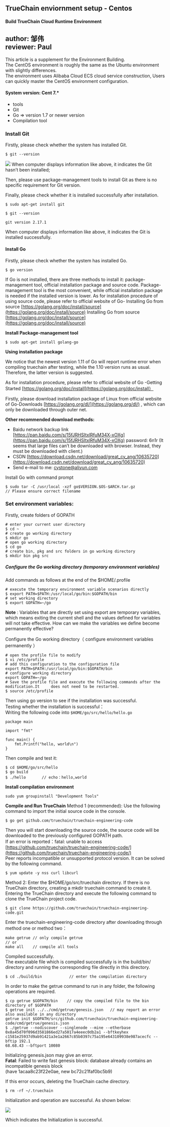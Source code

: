 ## TrueChain enviornment setup - Centos

#### Build TrueChain Cloud Runtime Environment
author: 邹伟  
reviewer: Paul  
----
This article is a supplement for the Environment Building.   
The CentOS environment is roughly the same as the Ubuntu environment with slightly differences.   
The environment uses Alibaba Cloud ECS cloud service construction, Users can quickly master the CentOS environment configuration.


#### System version: Cent 7.*  
* tools
*	Git
*	Go => version 1.7 or newer version
*	Compilation tool

### Install Git
Firstly, please check whether the system has installed Git.

```
$ git --version
```
![](../images/ubtungit001.png)
When computer displays information like above, it indicates the Git hasn’t been installed;

Then, please use package-management tools to install Git as there is no specific requirement for Git version.

Finally, please check whether it is installed successfully after installation.

```
$ sudo apt-get install git
```

```
$ git --version
```
```
git version 2.17.1
```
When computer displays information like above, it indicates the Git  is installed successfully.

#### Install Go
Firstly, please check whether the system has installed Go.
```
$ go version
```
If Go is not installed, there are three methods to install it: package-management tool, official installation package and source code. Package-management tool is the most convenient, while official installation package is needed if the installed version is lower. As for installation procedure of using source code, please refer to official website of Go- Installing Go from source  [https://golang.org/doc/install/source](https://golang.org/doc/install/source)
Installing Go from source  [https://golang.org/doc/install/source](https://golang.org/doc/install/source)

**Install Package-management tool**
```
$ sudo apt-get install golang-go
```

**Using installation package**

We notice that the newest version 1.11 of Go will report runtime error when compiling truechain after testing, while the 1.10 version runs as usual. Therefore, the latter version is suggested. 

As for installation procedure, please refer to official website of Go -Getting Started  [https://golang.org/doc/install](https://golang.org/doc/install）

Firstly, please download installation package of Linux from official website of Go-Downloads  [https://golang.org/dl/](https://golang.org/dl/)  , which can only be downloaded through outer net.


**Other recommended download methods:**

* Baidu network backup link    [https://pan.baidu.com/s/15fJRHSItxlRfuM34X-xOXg](https://pan.baidu.com/s/15fJRHSItxlRfuM34X-xOXg)
password: 6n1r 
(It seems that large files can’t be downloaded with browser. Instead, they must be downloaded with client.)
* CSDN [https://download.csdn.net/download/great_cy_ang/10635720](https://download.csdn.net/download/great_cy_ang/10635720)
* Send e-mail to me:  cystone@aliyun.com


Install Go with command prompt
```
$ sudo tar -C /usr/local -xzf go$VERSION.$OS-$ARCH.tar.gz	
// Please ensure correct filename
```
### Set environment variables:
Firstly, create folders of GOPATH

```
# enter your current user directory
$ cd ~
# create go working directory
$ mkdir go
# open go working directory
$ cd go
# create bin, pkg and src folders in go working directory
$ mkdir bin pkg src

```
##### Configure the Go working directory (temporary environment variables)
Add commands as follows at the end of the $HOME/.profile
```
# execute the temporary environment variable scenarios directly
$ export PATH=$PATH:/usr/local/go/bin:$GOPATH/bin
# set working directory
$ export GOPATH=~/go

```

**Note** : Variables that are directly set using export are temporary variables, which means exiting the current shell and the values defined for variables will not take effective. How can we make the variables we define become permanently effective?

Configure the Go working directory（ configure environment variables permanently ）
```
# open the profile file to modify
$ vi /etc/profile
# add this configuration to the configuration file
export PATH=$PATH:/usr/local/go/bin:$GOPATH/bin
# configure working directory
export GOPATH=~/go
# Save the profile file and execute the following commands after the modification.It     does not need to be restarted.
$ source /etc/profile

```

Then using go version to see if the installation was successful.  
Testing whether the installation is successful：  
Writing the following code into `$HOME/go/src/hello/hello.go`

```
package main

import "fmt"

func main() {
	fmt.Printf("hello, world\n")
}
```
Then compile and test it:
```
$ cd $HOME/go/src/hello
$ go build
$ ./hello		// echo：hello,world
```

**Install compilation environment**

```
sudo yum groupinstall "Development Tools"
```

**Compile and Run TrueChain**
Method 1 (recommended): Use the following command to import the initial source code in the console.  
```
$ go get github.com/truechain/truechain-engineering-code
``` 

Then you will start downloading the source code, the source code will be downloaded to the previously configured GOPATH path.   
If an error is reported：fatal: unable to access [https://github.com/truechain/truechain-engineering-code/](https://github.com/truechain/truechain-engineering-code/)   
Peer reports incompatible or unsupported protocol version. It can be solved by the following command.
```
$ yum update -y nss curl libcurl
```

Method 2: Enter the $HOME/go/src/truechain directory. If there is no TrueChain directory, creating a mkdir truechain command to create it. Entering the TrueChain directory and execute the following command to clone the TrueChain project code.

```
$ git clone https://github.com/truechain/truechain-engineering-code.git
```

Enter the truechain-engineering-code directory after downloading through method one or method two：

```
make getrue	// only compile getrue
// or
make all	// compile all tools

```

Compiled successfully.  
The executable file which is compiled successfully is in the build/bin/ directory and running the corresponding file directly in this directory.

```
$ cd ./build/bin            // enter the compilation directory
```

In order to make the getrue command to run in any folder, the following operations are required.
```
$ cp getrue $GOPATH/bin    // copy the compiled file to the bin directory of $GOPATH
$ getrue init ../../cmd/getrue/genesis.json   // may report an error      also available in any directory                                         getrue init $GOPATH/src/github.com/truechain/truechain-engineering-code/cmd/getrue/genesis.json
$ ./getrue --nodiscover --singlenode --mine --etherbase 0x8a45d70f096d3581866ed27a5017a4eeec0db2a1 --bftkeyhex c1581e25937d9ab91421a3e1a2667c85b0397c75a195e643109938e987acecfc --bftip 192.1
68.68.43 --bftport 10080

```

Initializing genesis.json may give an error.  
**Fatal**: Failed to write fast genesis block: database already contains an incompatible genesis block   
(have 1acaa8c23f22e0ae, new bc72c21faf0bc5b9)

If this error occurs, deleting the TrueChain cache directory.  
```
$ rm -rf ~/.truechain
```

Initialization and operation are successful. As shown below:

![](../images/centos001.jpg)  

Which indicates the Initialization is successful.